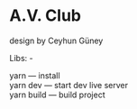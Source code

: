 # A.V. Club
design by Ceyhun Güney

Libs: -

yarn — install  
yarn dev — start dev live server  
yarn build — build project  
